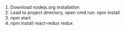 1. Download nodejs.org installation
2. Lead to project directory, open cmd run: npm install 
3. npm start
4. npm install react-redux redux